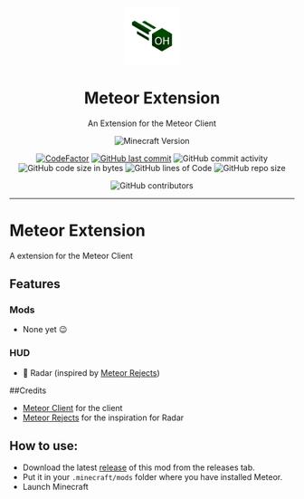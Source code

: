<div align="center">
  <!-- Logo and Title -->
  <img src="/src/main/resources/assets/meteorextension/logoOH.png" alt="logo" width="20%"/>
  <h1>Meteor Extension</h1>
  <p>An Extension for the Meteor Client</p>
<!--<img src="https://img.shields.io/badge/Verified%20Addon-Yes-blueviolet" alt="Verified Addon">-->
<!--<img src="https://img.shields.io/badge/Version-v0.1-orange" alt="Version">-->
<!--<img src="https://img.shields.io/badge/spaghetti%20code-yes-success?logo=java" alt="Spagetti code: yes">-->

<!-- Fancy badges -->
<img src="https://img.shields.io/badge/Minecraft%20Version-1.18.2/1.19-success" alt="Minecraft Version">

<a href="https://www.codefactor.io/repository/github/oskhe/meteor-extension/overview/main"><img src="https://www.codefactor.io/repository/github/oskhe/meteor-extension/badge/main" alt="CodeFactor" /></a>
<a href="https://github.com/AntiCope/meteor-rejects/commits/master"><img alt="GitHub last commit" src="https://img.shields.io/github/last-commit/oskhe/meteor-extension?logo=github"></a>
<img alt="GitHub commit activity" src="https://img.shields.io/github/commit-activity/w/oskhe/meteor-extension?logo=github">
<img alt="GitHub code size in bytes" src="https://img.shields.io/github/languages/code-size/oskhe/meteor-extension">
<img alt="GitHub lines of Code" src="https://tokei.rs/b1/github/oskhe/meteor-extension">
<img alt="GitHub repo size" src="https://img.shields.io/github/repo-size/oskhe/meteor-extension">

<img alt="GitHub contributors" src="https://img.shields.io/github/contributors/oskhe/meteor-extension">

<!--
<img alt="GitHub all releases" src="https://img.shields.io/github/downloads/oskhe/meteor-extension/total">
<img alt="GitHub Workflow Status" src="https://img.shields.io/github/workflow/status/oskhe/meteor-extension/Publish%20Development%20Build?logo=gradle">
<img alt="GitHub license" src="https://img.shields.io/github/license/oskhe/meteor-extension">
<img alt="GitHub top language" src="https://img.shields.io/github/languages/top/oskhe/meteor-extension?logo=java">
<img alt="GitHub sponsors" src="https://img.shields.io/github/sponsors/oskhe">
<img alt="GitHub issues" src="https://img.shields.io/github/issues/oskhe/meteor-extension">
<img alt="GitHub closed issues" src="https://img.shields.io/github/issues-closed/oskhe/meteor-extension">
<img alt="GitHub Stars" src="https://img.shields.io/github/stars/oskhe/meteor-extension">
-->

</div>

<hr />

<div align="center">
  <!--<href="https://discord.gg/"><img src="https://invidget.switchblade.xyz/"></a>-->
</div>


# Meteor Extension
A extension for the Meteor Client

## Features

### Mods
- None yet 😉

### HUD
- 📡 Radar (inspired by [Meteor Rejects](https://github.com/AntiCope/meteor-rejects/))

##Credits
- [Meteor Client](https://github.com/MeteorDevelopment/meteor-client) for the client
- [Meteor Rejects](https://github.com/AntiCope/meteor-rejects/) for the inspiration for Radar

## How to use:
- Download the latest [release](/../../releases) of this mod from the releases tab.
- Put it in your `.minecraft/mods` folder where you have installed Meteor.
- Launch Minecraft

